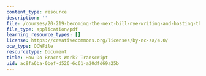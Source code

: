 ```yaml
---
content_type: resource
description: ''
file: /courses/20-219-becoming-the-next-bill-nye-writing-and-hosting-the-educational-show-january-iap-2015/ac9fa6ba0befd5266c61a20dfd69a25b_how_do_braces_work.pdf
file_type: application/pdf
learning_resource_types: []
license: https://creativecommons.org/licenses/by-nc-sa/4.0/
ocw_type: OCWFile
resourcetype: Document
title: How Do Braces Work? Transcript
uid: ac9fa6ba-0bef-d526-6c61-a20dfd69a25b
---
```

